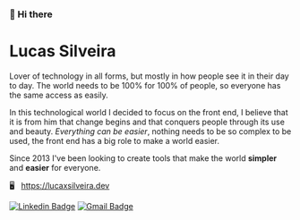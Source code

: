 ### 👋 Hi there 

# Lucas Silveira

Lover of technology in all forms, but mostly in how people see it in their day to day.
The world needs to be 100% for 100% of people, so everyone has the same access as easily.

In this technological world I decided to focus on the front end, I believe that it is from him that change begins and that conquers people through its use and beauty.  <i>Everything can be easier</i>, nothing needs to be so complex to be used, the front end has a big role to make a world easier.

Since 2013 I've been looking to create tools that make the world <b>simpler</b> and <b>easier</b> for everyone.

🖥 &nbsp; <a href="https://lucaxsilveira.dev" target="_blank">https://lucaxsilveira.dev</a> 

[![Linkedin Badge](https://img.shields.io/badge/-Lucas%20Silveira-444444?style=flat&logo=Linkedin&logoColor=white&link=https://www.linkedin.com/in/lucas-silveiraa/)](https://www.linkedin.com/in/lucas-silveiraa/) 
[![Gmail Badge](https://img.shields.io/badge/-lucaxsilveira@gmail.com-444444?style=flat&logo=Gmail&logoColor=white&link=mailto:lucaxsilveira@gmail.com)](mailto:lucaxsilveira@gmail.com)
